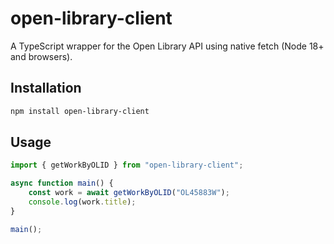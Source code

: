 # open-library-client

A TypeScript wrapper for the Open Library API using native fetch (Node 18+ and
browsers).

## Installation

```bash
npm install open-library-client
```

## Usage

```ts
import { getWorkByOLID } from "open-library-client";

async function main() {
    const work = await getWorkByOLID("OL45883W");
    console.log(work.title);
}

main();
```
